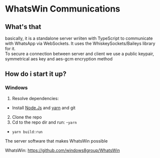# WhatsWin Communications

## What's that
basically, it is a standalone server wriiten with TypeScript to communicate with WhatsApp via WebSockets. It uses the WhiskeySockets/Baileys library for it.  
To secure a connection between server and client we use a public keypair, symmetrical aes key and aes-gcm encryption method

## How do i start it up?
### Windows
1) Resolve dependencies:
- Install [Node.Js](https://nodejs.org/en) and [yarn](https://classic.yarnpkg.com/lang/en/docs/install/#debian-stable) and git
2) Clone the repo
3) Cd to the repo dir and run:
-```yarn```
- ```yarn build:run```


The server software that makes WhatsWin possible

WhatsWin: https://github.com/windows8group/WhatsWin
